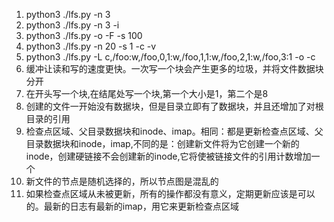 1. python3 ./lfs.py -n 3
2. python3 ./lfs.py -n 3 -i
3. python3 ./lfs.py -o -F -s 100
4. python3 ./lfs.py -n 20 -s 1 -c -v
5. python3 ./lfs.py -L c,/foo:w,/foo,0,1:w,/foo,1,1:w,/foo,2,1:w,/foo,3:1 -o -c
6. 缓冲让读和写的速度更快。一次写一个块会产生更多的垃圾，并将文件数据块分开
7. 在开头写一个块,在结尾处写一个块,第一个大小是1，第二个是8
8. 创建的文件一开始没有数据块，但是目录立即有了数据块，并且还增加了对根目录的引用
9. 检查点区域、父目录数据块和inode、imap。相同：都是更新检查点区域、父目录数据块和inode，imap,不同的是：创建新文件将为它创建一个新的inode，创建硬链接不会创建新的inode,它将使被链接文件的引用计数增加一个
10. 新文件的节点是随机选择的，所以节点图是混乱的
11. 如果检查点区域从未被更新，所有的操作都没有意义，定期更新应该是可以的。最新的日志有最新的imap，用它来更新检查点区域